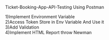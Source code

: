 Ticket-Booking-App-API-Testing Using Postman <br />
 
1)Implement Environment Variable <br />
2)Access Token Store in Env Variable And Use it <br />
3)Add Validation <br />
4)Implement HTML Report throw Newman <br />
